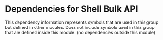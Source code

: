 
# Dependencies for Shell Bulk API
This dependency information represents symbols that are used in this group but defined in other modules.  Does not include symbols used in this group that are defined inside this module.
(no dependencies outside this module)
